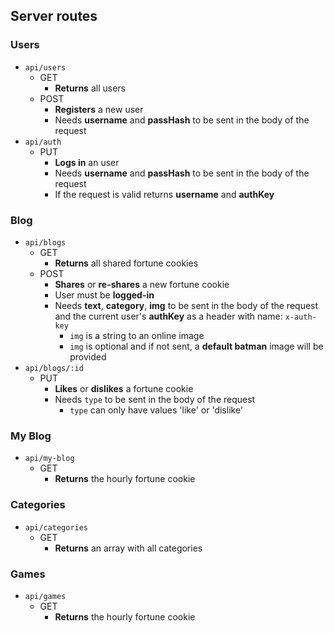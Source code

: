 ## Server routes

### Users

* `api/users`
  * GET
    * **Returns** all users
  * POST
    * **Registers** a new user
    * Needs **username** and **passHash** to be sent in the body of the request
* `api/auth`
  * PUT
    * **Logs in** an user
    * Needs **username** and **passHash** to be sent in the body of the request
	* If the request is valid returns **username** and **authKey**

### Blog

* `api/blogs`
  * GET
    * **Returns** all shared fortune cookies
  * POST
    * **Shares** or **re-shares** a new fortune cookie
	* User must be **logged-in**
    * Needs **text**, **category**, **img** to be sent in the body of the request and the current user's **authKey** as a header with name: `x-auth-key`
      * `img` is a string to an online image
      * `img` is optional and if not sent, a **default batman** image will be provided
* `api/blogs/:id`
  * PUT
    * **Likes** or **dislikes** a fortune cookie
    * Needs `type` to be sent in the body of the request
      * `type` can only have values 'like' or 'dislike'

###	My Blog

* `api/my-blog`
  * GET
    * **Returns** the hourly fortune cookie

###	Categories
*	`api/categories`
	*	GET
		*	**Returns** an array with all categories

###	Games

* `api/games`
  * GET
    * **Returns** the hourly fortune cookie
